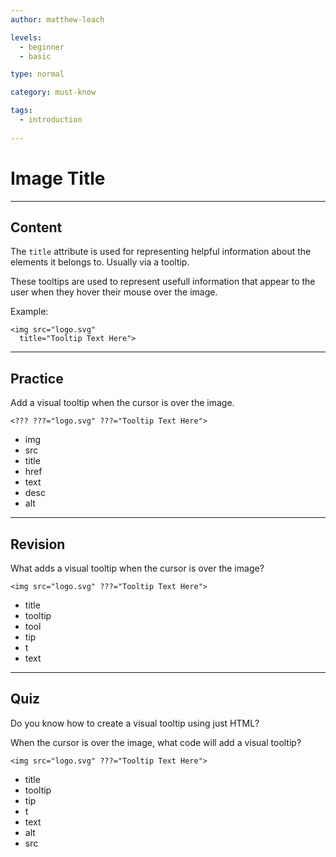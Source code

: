 ```yaml
---
author: matthew-leach

levels:
  - beginner
  - basic

type: normal

category: must-know

tags:
  - introduction
  
---
```

# Image Title

---
## Content

The `title` attribute is used for representing helpful information about the elements it belongs to.
Usually via a tooltip.

These tooltips are used to represent usefull information that appear to the user when they hover their mouse over the image.

Example:
```
<img src="logo.svg" 
  title="Tooltip Text Here">
```

---
## Practice

Add a visual tooltip when the cursor is over the image.

`<??? ???="logo.svg" ???="Tooltip Text Here">`

* img
* src
* title
* href
* text
* desc
* alt

---
## Revision

What adds a visual tooltip when the cursor is over the image?

`<img src="logo.svg" ???="Tooltip Text Here">`

* title
* tooltip
* tool
* tip
* t
* text

---
## Quiz

Do you know how to create a visual tooltip using just HTML?

When the cursor is over the image, what code will add a visual tooltip?

`<img src="logo.svg" ???="Tooltip Text Here">`

* title
* tooltip
* tip
* t
* text
* alt
* src
